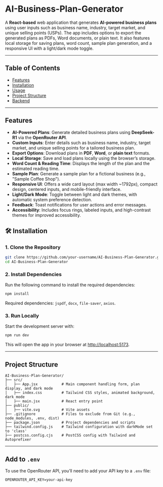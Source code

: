 
# AI-Business-Plan-Generator

A **React-based** web application that generates **AI-powered business plans** using user inputs such as business name, industry, target market, and unique selling points (USPs). The app includes options to export the generated plans as PDFs, Word documents, or plain text. It also features local storage for saving plans, word count, sample plan generation, and a responsive UI with a light/dark mode toggle.

---

## Table of Contents
- [Features](#features)
- [Installation](#installation)
- [Usage](#usage)
- [Project Structure](#project-structure)
- [Backend](#backend)

---

##  Features
- **AI-Powered Plans**: Generate detailed business plans using **DeepSeek-R1** via the **OpenRouter API**.
- **Custom Inputs**: Enter details such as business name, industry, target market, and unique selling points for a tailored business plan.
- **Export Options**: Download plans in **PDF**, **Word**, or **plain text** formats.
- **Local Storage**: Save and load plans locally using the browser’s storage.
- **Word Count & Reading Time**: Displays the length of the plan and the estimated reading time.
- **Sample Plan**: Generate a sample plan for a fictional business (e.g., "Sample Coffee Shop").
- **Responsive UI**: Offers a wide card layout (max width ~1792px), compact design, centered inputs, and mobile-friendly interface.
- **Light/Dark Mode**: Toggle between light and dark themes, with automatic system preference detection.
- **Feedback**: Toast notifications for user actions and error messages.
- **Accessibility**: Includes focus rings, labeled inputs, and high-contrast themes for improved accessibility.



## 🛠️ Installation

### 1. Clone the Repository
```bash
git clone https://github.com/your-username/AI-Business-Plan-Generator.git
cd AI-Business-Plan-Generator
```

### 2. Install Dependencies
Run the following command to install the required dependencies:
```bash
npm install
```
Required dependencies: `jspdf`, `docx`, `file-saver`, `axios`.

### 3. Run Locally
Start the development server with:
```bash
npm run dev
```
This will open the app in your browser at [http://localhost:5173](http://localhost:5173).

---

##  Project Structure
```
AI-Business-Plan-Generator/
├── src/
│   ├── App.jsx           # Main component handling form, plan display, and dark mode
│   ├── index.css         # Tailwind CSS styles, animated background, dark mode
│   ├── main.jsx          # React entry point
├── public/
│   ├── vite.svg          # Vite assets
├── .gitignore            # Files to exclude from Git (e.g., node_modules, .env, dist)
├── package.json          # Project dependencies and scripts
├── tailwind.config.js    # Tailwind configuration with darkMode set to 'class'
├── postcss.config.cjs    # PostCSS config with Tailwind and Autoprefixer
```

---

## Add to `.env`

To use the OpenRouter API, you’ll need to add your API key to a `.env` file:
```
OPENROUTER_API_KEY=your-api-key
```

